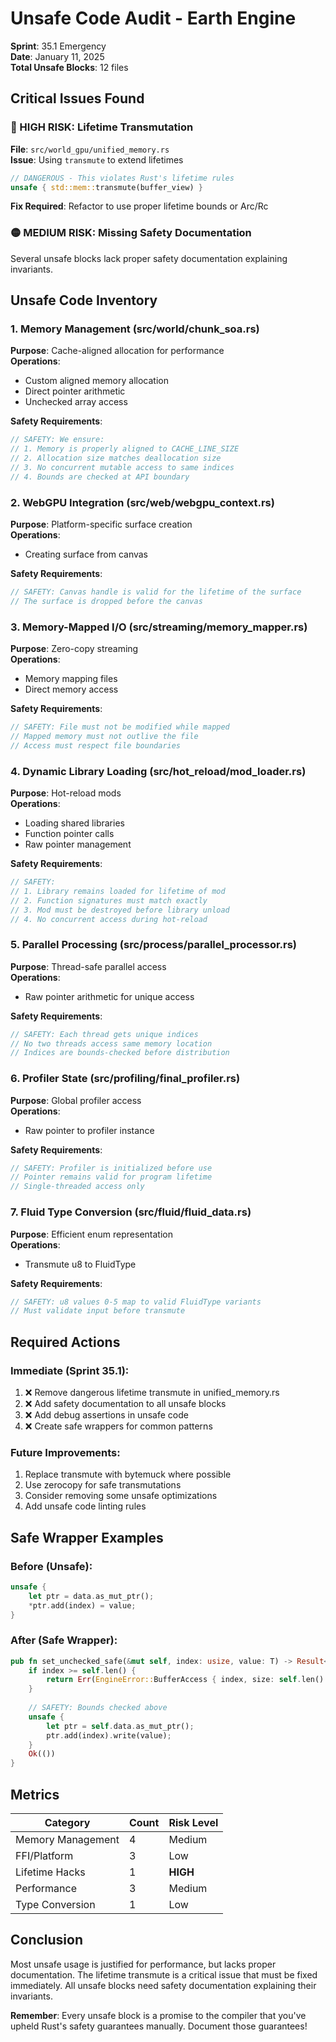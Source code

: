 # Unsafe Code Audit - Earth Engine

**Sprint**: 35.1 Emergency  
**Date**: January 11, 2025  
**Total Unsafe Blocks**: 12 files

## Critical Issues Found

### 🔴 HIGH RISK: Lifetime Transmutation
**File**: `src/world_gpu/unified_memory.rs`  
**Issue**: Using `transmute` to extend lifetimes  
```rust
// DANGEROUS - This violates Rust's lifetime rules
unsafe { std::mem::transmute(buffer_view) }
```
**Fix Required**: Refactor to use proper lifetime bounds or Arc/Rc

### 🟡 MEDIUM RISK: Missing Safety Documentation
Several unsafe blocks lack proper safety documentation explaining invariants.

## Unsafe Code Inventory

### 1. Memory Management (src/world/chunk_soa.rs)
**Purpose**: Cache-aligned allocation for performance  
**Operations**:
- Custom aligned memory allocation
- Direct pointer arithmetic
- Unchecked array access

**Safety Requirements**:
```rust
// SAFETY: We ensure:
// 1. Memory is properly aligned to CACHE_LINE_SIZE
// 2. Allocation size matches deallocation size
// 3. No concurrent mutable access to same indices
// 4. Bounds are checked at API boundary
```

### 2. WebGPU Integration (src/web/webgpu_context.rs)
**Purpose**: Platform-specific surface creation  
**Operations**:
- Creating surface from canvas

**Safety Requirements**:
```rust
// SAFETY: Canvas handle is valid for the lifetime of the surface
// The surface is dropped before the canvas
```

### 3. Memory-Mapped I/O (src/streaming/memory_mapper.rs)
**Purpose**: Zero-copy streaming  
**Operations**:
- Memory mapping files
- Direct memory access

**Safety Requirements**:
```rust
// SAFETY: File must not be modified while mapped
// Mapped memory must not outlive the file
// Access must respect file boundaries
```

### 4. Dynamic Library Loading (src/hot_reload/mod_loader.rs)
**Purpose**: Hot-reload mods  
**Operations**:
- Loading shared libraries
- Function pointer calls
- Raw pointer management

**Safety Requirements**:
```rust
// SAFETY: 
// 1. Library remains loaded for lifetime of mod
// 2. Function signatures must match exactly
// 3. Mod must be destroyed before library unload
// 4. No concurrent access during hot-reload
```

### 5. Parallel Processing (src/process/parallel_processor.rs)
**Purpose**: Thread-safe parallel access  
**Operations**:
- Raw pointer arithmetic for unique access

**Safety Requirements**:
```rust
// SAFETY: Each thread gets unique indices
// No two threads access same memory location
// Indices are bounds-checked before distribution
```

### 6. Profiler State (src/profiling/final_profiler.rs)
**Purpose**: Global profiler access  
**Operations**:
- Raw pointer to profiler instance

**Safety Requirements**:
```rust
// SAFETY: Profiler is initialized before use
// Pointer remains valid for program lifetime
// Single-threaded access only
```

### 7. Fluid Type Conversion (src/fluid/fluid_data.rs)
**Purpose**: Efficient enum representation  
**Operations**:
- Transmute u8 to FluidType

**Safety Requirements**:
```rust
// SAFETY: u8 values 0-5 map to valid FluidType variants
// Must validate input before transmute
```

## Required Actions

### Immediate (Sprint 35.1):
1. ❌ Remove dangerous lifetime transmute in unified_memory.rs
2. ❌ Add safety documentation to all unsafe blocks
3. ❌ Add debug assertions in unsafe code
4. ❌ Create safe wrappers for common patterns

### Future Improvements:
1. Replace transmute with bytemuck where possible
2. Use zerocopy for safe transmutations
3. Consider removing some unsafe optimizations
4. Add unsafe code linting rules

## Safe Wrapper Examples

### Before (Unsafe):
```rust
unsafe {
    let ptr = data.as_mut_ptr();
    *ptr.add(index) = value;
}
```

### After (Safe Wrapper):
```rust
pub fn set_unchecked_safe(&mut self, index: usize, value: T) -> Result<(), EngineError> {
    if index >= self.len() {
        return Err(EngineError::BufferAccess { index, size: self.len() });
    }
    
    // SAFETY: Bounds checked above
    unsafe {
        let ptr = self.data.as_mut_ptr();
        ptr.add(index).write(value);
    }
    Ok(())
}
```

## Metrics

| Category | Count | Risk Level |
|----------|-------|------------|
| Memory Management | 4 | Medium |
| FFI/Platform | 3 | Low |
| Lifetime Hacks | 1 | **HIGH** |
| Performance | 3 | Medium |
| Type Conversion | 1 | Low |

## Conclusion

Most unsafe usage is justified for performance, but lacks proper documentation. The lifetime transmute is a critical issue that must be fixed immediately. All unsafe blocks need safety documentation explaining their invariants.

**Remember**: Every unsafe block is a promise to the compiler that you've upheld Rust's safety guarantees manually. Document those guarantees!